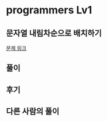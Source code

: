 # programmers Lv1

## 문자열 내림차순으로 배치하기

[문제 링크](https://programmers.co.kr/learn/courses/30/lessons/12917?language=python3)

## 풀이

## 후기

## 다른 사람의 풀이
